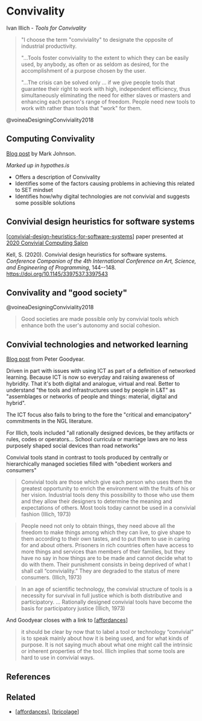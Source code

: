# Convivality

Ivan Illich - _Tools for Convivality_

> "I choose the term "conviviality" to designate the opposite of industrial productivity.
>
> "...Tools foster conviviality to the extent to which they can be easily used, by anybody, as often or as seldom as desired, for the accomplishment of a purpose chosen by the user.
>
> "...The crisis can be solved only ... if we give people tools that guarantee their right to work with high, independent efficiency, thus simultaneously eliminating the need for either slaves or masters and enhancing each person's range of freedom. People need new tools to work with rather than tools that "work" for them.

@voineaDesigningConviviality2018
## Computing Convivality

[Blog post](http://dailyimprovisation.blogspot.com/2021/01/computing-conviviality.html) by Mark Johnson.

_Marked up in hypothes.is_

- Offers a description of Convivality
- Identifies some of the factors causing problems in achieving this related to SET mindset
- Identifies how/why digital technologies are not convivial and suggests some possible solutions



## Convivial design heuristics for software systems

[[convivial-design-heuristics-for-software-systems]] paper presented at [2020 Convivial Computing Salon](https://2020.programming-conference.org/details/salon-2020-papers/9/Convivial-design-heuristics-for-software-systems)

Kell, S. (2020). Convivial design heuristics for software systems. *Conference Companion of the 4th International Conference on Art, Science, and Engineering of Programming*, 144--148\. <https://doi.org/10.1145/3397537.3397543>

## Convivality and "good society"

@voineaDesigningConviviality2018
> Good societies are made possible only by convivial tools which enhance both the user's autonomy and social cohesion.

## Convivial technologies and networked learning

[Blog post](https://petergoodyear.net/2020/09/30/convivial-technologies-and-networked-learning/) from Peter Goodyear.

Driven in part with issues with using ICT as part of a definition of networked learning. Because ICT is now so everyday and raising awareness of hybridity. That it's both digital and analogue, virtual and real. Better to understand "the tools and infrastructures used by people in L&T" as "assemblages or networks of people and things: material, digital and hybrid".

The ICT focus also fails to bring to the fore the "critical and emancipatory" commitments in the NGL literature.

For Illich, tools included "all rationally designed devices, be they artifacts or rules, codes or operators... School curricula or marriage laws are no less purposely shaped social devices than road networks"

Convivial tools stand in contrast to tools produced by centrally or hierarchically managed societies filled with "obedient workers and consumers"

> Convivial tools are those which give each person who uses them the greatest opportunity to enrich the environment with the fruits of his or her vision. Industrial tools deny this possibility to those who use them and they allow their designers to determine the meaning and expectations of others. Most tools today cannot be used in a convivial fashion (Illich, 1973)

> People need not only to obtain things, they need above all the freedom to make things among which they can live, to give shape to them according to their own tastes, and to put them to use in caring for and about others. Prisoners in rich countries often have access to more things and services than members of their families, but they have no say in how things are to be made and cannot decide what to do with them. Their punishment consists in being deprived of what I shall call “conviviality.” They are degraded to the status of mere consumers. (Illich, 1973)

> In an age of scientific technology, the convivial structure of tools is a necessity for survival in full justice which is both distributive and participatory. … Rationally designed convivial tools have become the basis for participatory justice (Illich, 1973)

And Goodyear closes with a link to [[affordances]]

> it should be clear by now that to label a tool or technology “convivial” is to speak mainly about how it is being used, and for what kinds of purpose. It is not saying much about what one might call the intrinsic or inherent properties of the tool. Illich implies that some tools are hard to use in convivial ways.  
## References


## Related

- [[affordances]], [[bricolage]]


[//begin]: # "Autogenerated link references for markdown compatibility"
[convivial-design-heuristics-for-software-systems]: convivial-design-heuristics-for-software-systems.md "Convivial Design Heuristics for Software Systems"
[affordances]: ../affordances.md "Affordances"
[affordances]: ../affordances.md "Affordances"
[bricolage]: ../bricolage.md "Bricolage"
[//end]: # "Autogenerated link references"